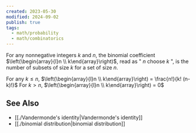 ```yaml
---
created: 2023-05-30
modified: 2024-09-02
publish: true
tags:
  - math/probability
  - math/combinatorics
---
```

For any nonnegative integers $k$ and $n$, the binomial coefficient $\left(\begin{array}{l}n \\ k\end{array}\right)$, read as " $n$ choose $k$ ", is the number of subsets of size $k$ for a set of size $n$.

For any $k \le n$, $\left(\begin{array}{l}n \\ k\end{array}\right) = \frac{n!}{k! (n-k)!}$
For $k > n$, $\left(\begin{array}{l}n \\ k\end{array}\right) = 0$

## See Also
- [[./Vandermonde's identity|Vandermonde's identity]]
- [[./binomial distribution|binomial distribution]]